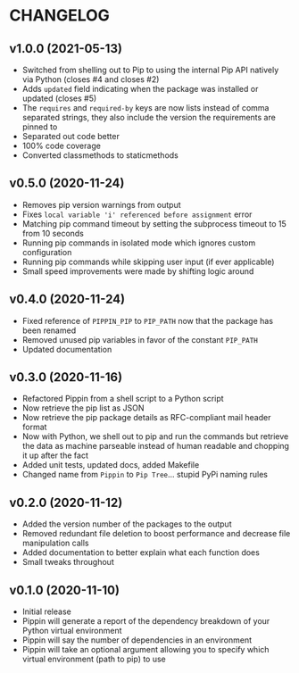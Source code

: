 # CHANGELOG

## v1.0.0 (2021-05-13)

* Switched from shelling out to Pip to using the internal Pip API natively via Python (closes #4 and closes #2)
* Adds `updated` field indicating when the package was installed or updated (closes #5)
* The `requires` and `required-by` keys are now lists instead of comma separated strings, they also include the version the requirements are pinned to
* Separated out code better
* 100% code coverage
* Converted classmethods to staticmethods

## v0.5.0 (2020-11-24)

* Removes pip version warnings from output
* Fixes `local variable 'i' referenced before assignment` error
* Matching pip command timeout by setting the subprocess timeout to 15 from 10 seconds
* Running pip commands in isolated mode which ignores custom configuration
* Running pip commands while skipping user input (if ever applicable)
* Small speed improvements were made by shifting logic around

## v0.4.0 (2020-11-24)

* Fixed reference of `PIPPIN_PIP` to `PIP_PATH` now that the package has been renamed
* Removed unused pip variables in favor of the constant `PIP_PATH`
* Updated documentation

## v0.3.0 (2020-11-16)

* Refactored Pippin from a shell script to a Python script
* Now retrieve the pip list as JSON
* Now retrieve the pip package details as RFC-compliant mail header format
* Now with Python, we shell out to pip and run the commands but retrieve the data as machine parseable instead of human readable and chopping it up after the fact
* Added unit tests, updated docs, added Makefile
* Changed name from `Pippin` to `Pip Tree`... stupid PyPi naming rules

## v0.2.0 (2020-11-12)

* Added the version number of the packages to the output
* Removed redundant file deletion to boost performance and decrease file manipulation calls
* Added documentation to better explain what each function does
* Small tweaks throughout

## v0.1.0 (2020-11-10)

* Initial release
* Pippin will generate a report of the dependency breakdown of your Python virtual environment
* Pippin will say the number of dependencies in an environment
* Pippin will take an optional argument allowing you to specify which virtual environment (path to pip) to use
